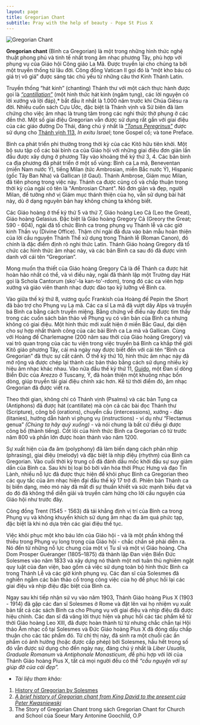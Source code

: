 ```yaml
---
layout: page
title: Gregorian Chant
subtitle: Pray with the help of beauty - Pope St Pius X
---
```


![Gregorian Chant](https://knightstemplar.co/wp-content/uploads/2023/09/gregorian-chant-texture.png)

**Gregorian chant** (Bình ca Gregorian) là một trong những hình thức nghệ thuật phong phú và tinh tế nhất trong âm nhạc phương Tây, phù hợp với phụng vụ của Giáo hội Công giáo La Mã. Được truyền lại cho chúng ta bởi một truyền thống từ lâu đời. Công đồng Vatican II gọi đó là “một kho báu có giá trị vô giá” được sáng tác chủ yếu từ những câu thơ Kinh Thánh Latin.

Truyền thống “hát kinh” (chanting) Thánh thư với một cách thực hành được  gọi là [*“cantillation”*](https://www.britannica.com/art/cantillation) (một hình thức hát kinh (ngâm tụng), các lời nguyện có lời xướng và lời đáp),* bắt đầu ít nhất là 1.000 năm trước khi Chúa Giêsu ra đời. Nhiều cuốn sách Cựu Ước, đặc biệt là Thánh vịnh và Sử biên đã làm chứng cho việc âm nhạc là trung tâm trong các nghi thức thờ phụng ở các đền thờ. Một số giai điệu Gregorian vẫn được sử dụng rất gần với giai điệu của các giáo đường Do Thái, đáng chú ý nhất là [*"Tonus Peregrinus"*](https://www.youtube.com/watch?v=Ya11vy_s1-w) được sử dụng cho [Thánh vịnh 113][1], *In exitu Israel*; tone Gospel cổ; và tone Preface.

Bình ca phát triển phi thường trong thời kỳ của các Kitô hữu tiên khởi. Một bộ sưu tập cổ các bài bình ca của Giáo hội với những giai điệu đơn giản lần đầu được xây dựng ở phương Tây vào khoảng thế kỷ thứ 3, 4. Các bản bình ca địa phương đã phát triển ở một số vùng: Bình ca La mã, Beneventan (miền Nam nước Ý), tiếng Milan (tức Ambrosian, miền Bắc nước Ý), Hispanic (gốc Tây Ban Nha) và Gallican (ở Gaul). Thánh Ambrose, Giám mục Milan, đã tiên phong trong việc này. Thánh ca được củng cố và chấp thuận trong thời kỳ của ngài có tên là "Ambrosian Chant". Nó đơn giản và đẹp, người Milan, để tưởng nhớ vị Giám mục thánh thiện của họ, vẫn sử dụng bài hát này, dù ở dạng nguyên bản hay không chúng ta không biết. 

Các Giáo hoàng ở thế kỷ thứ 5 và thứ 7, Giáo hoàng Leo Cả (Leo the Great), Giáo hoàng Gelasius. Đặc biệt là Giáo hoàng Gregory Cả (Greory the Great; 590 - 604), ngài đã tổ chức Bình ca trong phụng vụ Thánh lễ và các giờ kinh Thần vụ (Divine Office). Thậm chí ngài đã đưa vào bản mẫu hoàn thiện của lời cầu nguyện Thánh Thể xử dụng trong Thánh lễ (Roman Canon), đó chính là đặc điểm định rõ nghi thức Latin. Thánh Giáo hoàng Gregory đã tổ chức các hình thức âm nhạc này, và các bản Bình ca sau đó đã được vinh danh với cái tên “Gregorian”.

Mong muốn tha thiết của Giáo hoàng Gregory Cả là để Thánh ca được hát hoàn hảo nhất có thể, và vì điều này, ngài đã thành lập một Trường dạy Hát gọi là Schola Cantorum (sko'-la kan-to'-rdom), trong đó các ca viên hợp xướng và giáo viên thanh nhạc được đào tạo kỹ lưỡng về Bình ca.

Vào giữa thế kỷ thứ 8, vương quốc Frankish của Hoàng đế  Pepin the Short đã bảo trợ cho Phụng vụ La mã. Các ca sĩ La mã đã vượt dãy Alps và truyền bá Bình ca bằng cách truyền miệng. Bằng chứng về điều này được tìm thấy trong các cuốn sách bản thảo về Phụng vụ có văn bản của Bình ca nhưng không có giai điệu. Một hình thức mới xuất hiện ở miền Bắc Gaul, đại diện cho sự hợp nhất thành công của các bài Bình ca La mã và Gallican. Cùng với Hoàng đế Charlemagne (200 năm sau thời của Giáo hoàng Gregory) và vai trò quan trọng của các tu viện trong việc truyền bá Bình ca khắp thế giới Kitô giáo phương Tây, cái mà ngày nay được biết đến với cái tên “Bình ca Gregorian” đã thực sự cất cánh. Ở thế kỷ thứ 10, hình thức âm nhạc này đã mở rộng và được chép lại thành các bản thảo bằng cách sử dụng nhiều ký hiệu âm nhạc khác nhau. Vào nửa đầu thế kỷ thứ 11, [Guido](https://www.notion.so/Guido-D-arezzo-an-s-ph-t-minh-ra-c-c-n-t-nh-c-d67d31c6046b435abf3a39a8c9cedf8b?pvs=21), một Đan sĩ dòng Biển Đức của Arezzo ở Tuscany, Ý, đã hoàn thiện một khuông nhạc bốn dòng, giúp truyền tải giai điệu chính xác hơn. Kể từ thời điểm đó, âm nhạc Gregorian đã được viết ra.

Theo thời gian, không chỉ có Thánh vịnh (Psalms) và các bản Tụng ca (Antiphons) đã được hát (cantillate) mà còn cả các bài đọc Thánh thư (Scripture), công bố (orations), chuyển cầu (intercessions), xướng - đáp (litanies), hướng dẫn hành vi phụng vụ (instructions) - ví dụ như “Flectamus genua” *(Chúng ta hãy quỳ xuống)* - và nói chung là bất cứ điều gì được công bố (thành tiếng). Cốt lõi của hình thức Bình ca Gregorian có từ trước năm 800 và phần lớn được hoàn thành vào năm 1200.

Sự xuất hiện của đa âm (polyphony) đã làm biến dạng cách phân nhịp (phrasing), giai điệu (melody) và đặc biệt là nhịp điệu (rhythm) của Bình ca Gregorian. Vào cuối thời kỳ trung cổ đã đánh dấu mốc khởi đầu sự suy giảm dần của Bình ca. Sau khi bị loại bỏ bởi văn hóa thời Phục Hưng và đạo Tin Lành, nhiều nỗ lực đã được thực hiện để khôi phục Bình ca Gregorian theo các quy tắc của âm nhạc hiện đại đầu thế kỷ 17 trở đi. Phiên bản Thánh ca bị biến dạng, méo mó này đã mất đi sự thuần khiết và sức mạnh biểu đạt và do đó đã không thể diễn giải và truyền cảm hứng cho lời cầu nguyện của Giáo hội như trước đây.

Công đồng Trent (1545 - 1563) đã tái khẳng định vị trí của Bình ca trong Phụng vụ và không khuyến khích sử dụng âm nhạc đa âm quá phức tạp, đặc biệt là khi nó dựa trên các giai điệu thế tục.

Việc khôi phục một kho báu lớn của Giáo hội - và là một phần không thể thiếu trong Phụng vụ long trọng của Giáo hội - chắc chắn sẽ phải diễn ra. Nó đến từ những nỗ lực chung của một vị Tu sĩ và một vị Giáo hoàng. Cha Dom Prosper Guéranger (1805–1875) đã thành lập Đan viện Biển Đức Solesmes vào năm 1833 và xây dựng nó thành một nơi tuân thủ nghiêm ngặt quy luật của đan viện, bao gồm cả việc sử dụng toàn bộ hình thức Bình ca trong Thánh Lễ và các giờ kinh phụng vụ. Các đan sĩ của Solesmes đã nghiền ngẫm các bản thảo cổ trong công việc của họ để phục hồi lại các giai điệu và nhịp điệu đặc biệt của Bình ca.

Ngay sau khi tiếp nhận sứ vụ vào năm 1903, Thánh Giáo hoàng Pius X (1903 - 1914) đã gặp các đan sĩ Solesmes ở Rome và đặt lên vai họ nhiệm vụ xuất bản tất cả các sách Bình ca cho Phụng vụ với giai điệu và nhịp điệu đã được hiệu chỉnh. Các đan sĩ đã vâng lời thực hiện và phục hồi các tác phẩm kể từ thời Giáo hoàng Leo XIII, đã được hoàn thành từ từ nhưng chắc chắn tại Hội thảo Âm nhạc cổ tại Solesmes và Đức Giáo hoàng Pius X đã đóng dấu chấp thuận cho các tác phẩm đó. Từ chỉ thị này, đã sinh ra một chuỗi các ấn phẩm có ảnh hưởng (hoặc được cấp phép) bởi Solesmes, hầu hết trong số đó vẫn được sử dụng cho đến ngày nay, đáng chú ý nhất là *Liber Usualis, Graduale Romanum* và *Antiphonale Monasticum, đ*ể phù hợp với lời của Thánh Giáo hoàng Pius X, tất cả mọi người đều có thể *“cầu nguyện với sự giúp đỡ của cái đẹp”.*

* *Tài liệu tham khảo:*

1. [History of Gregorian by Solesmes](https://www.solesmes.com/history)
2. [*A brief history of Gregorian chant from King David to the present của Peter Kwasniewski*](https://www.lifesitenews.com/blogs/a-brief-history-of-gregorian-chant-from-king-david-to-the-present/)
3. The Story of Gregorian Chant trong sách Gregorian Chant for Church and School của Soeur Mary Antonine Goochild, O.P

[1]: <> "Thánh vịnh 113, theo cách đánh số Do Thái (Masoretic). Đối với cách đánh số Septuagint (Hy Lạp) hoặc Latin Vulgate (Latin) là Thánh vịnh 114, 115"
